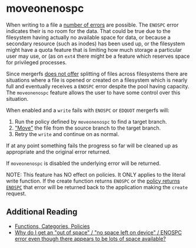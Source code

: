 # moveonenospc

When writing to a file a [number of
errors](https://man7.org/linux/man-pages/man2/write.2.html#ERRORS) are
possible. The `ENOSPC` error indicates their is no room for the
data. That could be true due to the filesystem having actually no
available space for data, or because a secondary resource (such as
inodes) has been used up, or the filesystem might have a quota feature
that is limiting how much storage a particular user may use, or (as on
`ext4` there might be a feature which reserves space for privileged
processes.

Since mergerfs [does not offer](../index.md#non-features) splitting of
files across filesystems there are situations where a file is opened
or created on a filesystem which is nearly full and eventually
receives a `ENOSPC` error despite the pool having capacity. The
`moveonenospc` feature allows the user to have some control over this
situation.

When enabled and a `write` fails with `ENOSPC` or `EDQUOT` mergerfs
will:

1. Run the policy defined by `moveonenospc` to find a target branch.
2. ["Move"](../faq/technical_behavior_and_limitations.md#how-does-mergerfs-handle-moving-and-copying-of-files)
   the file from the source branch to the target branch.
3. Retry the `write` and continue on as normal.

If at any point something fails the progress so far will be cleaned up
as appropriate and the original error returned.

If `moveonenospc` is disabled the underlying error will be returned.

NOTE: This feature has NO effect on policies. It ONLY applies to the
literal write function. If the create function returns `ENOSPC` or the
[policy returns `ENOSPC`](functions_categories_policies.md#filtering)
that error will be returned back to the application making the
`create` request.


## Additional Reading

* [Functions, Categories, Policies](functions_categories_policies.md)
* [Why do I get an "out of space" / "no space left on device" / ENOSPC
  error even though there appears to be lots of space
  available?](../faq/why_isnt_it_working.md#why-do-i-get-an-out-of-space-no-space-left-on-device-enospc-error-even-though-there-appears-to-be-lots-of-space-available)

